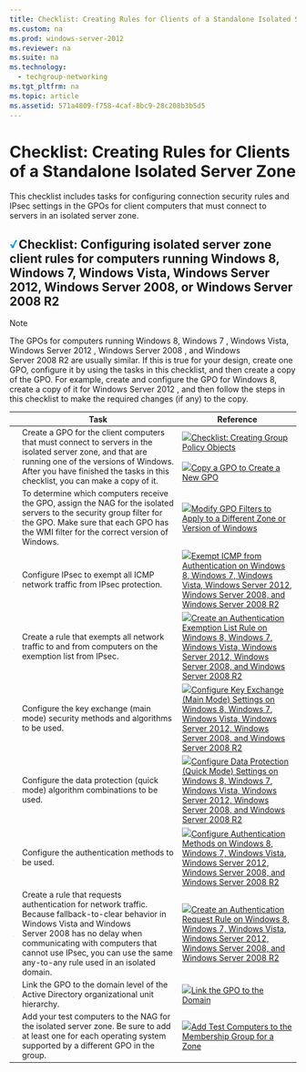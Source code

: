 ```yaml
---
title: Checklist: Creating Rules for Clients of a Standalone Isolated Server Zone
ms.custom: na
ms.prod: windows-server-2012
ms.reviewer: na
ms.suite: na
ms.technology: 
  - techgroup-networking
ms.tgt_pltfrm: na
ms.topic: article
ms.assetid: 571a4809-f758-4caf-8bc9-28c208b3b5d5
---
```

# Checklist: Creating Rules for Clients of a Standalone Isolated Server Zone
This checklist includes tasks for configuring connection security rules and IPsec settings in the GPOs for client computers that must connect to servers in an isolated server zone.

## <a name="bkmk_section1"></a>![](../../../media/Checklist--Creating-Rules-for-Clients-of-a-Standalone-Isolated-Server-Zone/2b05dce3-938f-4168-9b8f-1f4398cbdb9b.gif)**Checklist: Configuring isolated server zone client rules for computers running Windows 8, Windows 7, Windows Vista, Windows Server 2012, Windows Server 2008, or Windows Server 2008 R2**

> [!NOTE]
> The GPOs for computers running Windows 8,  Windows 7 , Windows Vista,  Windows Server 2012 ,  Windows Server 2008 , and  Windows Server 2008 R2  are usually similar. If this is true for your design, create one GPO, configure it by using the tasks in this checklist, and then create a copy of the GPO. For example, create and configure the GPO for Windows 8, create a copy of it for  Windows Server 2012 , and then follow the steps in this checklist to make the required changes \(if any\) to the copy.

||Task|Reference|
|-|--------|-------------|
|![](../../../media/Checklist--Creating-Rules-for-Clients-of-a-Standalone-Isolated-Server-Zone/WFAS_icon_checkbox.gif)|Create a GPO for the client computers that must connect to servers in the isolated server zone, and that are running one of the versions of Windows. After you have finished the tasks in this checklist, you can make a copy of it.|![](media/bc6cea1a-1c6c-4124-8c8f-1df5adfe8c88.gif)[Checklist: Creating Group Policy Objects](Checklist--Creating-Group-Policy-Objects.md)<br /><br />![](media/bc6cea1a-1c6c-4124-8c8f-1df5adfe8c88.gif)[Copy a GPO to Create a New GPO](Copy-a-GPO-to-Create-a-New-GPO.md)|
|![](../../../media/Checklist--Creating-Rules-for-Clients-of-a-Standalone-Isolated-Server-Zone/WFAS_icon_checkbox.gif)|To determine which computers receive the GPO, assign the NAG for the isolated servers to the security group filter for the GPO. Make sure that each GPO has the WMI filter for the correct version of Windows.|![](media/bc6cea1a-1c6c-4124-8c8f-1df5adfe8c88.gif)[Modify GPO Filters to Apply to a Different Zone or Version of Windows](Modify-GPO-Filters-to-Apply-to-a-Different-Zone-or-Version-of-Windows.md)|
|![](../../../media/Checklist--Creating-Rules-for-Clients-of-a-Standalone-Isolated-Server-Zone/WFAS_icon_checkbox.gif)|Configure IPsec to exempt all ICMP network traffic from IPsec protection.|![](media/15dd35b6-6cc6-421f-93f8-7109920e7144.gif)[Exempt ICMP from Authentication on Windows 8, Windows 7, Windows Vista, Windows Server 2012, Windows Server 2008, and Windows Server 2008 R2](Exempt-ICMP-from-Authentication-on-Windows-8,-Windows-7,-Windows-Vista,-Windows-Server-2012,-Windows-Server-2008,-and-Windows-Server-2008-R2.md)|
|![](../../../media/Checklist--Creating-Rules-for-Clients-of-a-Standalone-Isolated-Server-Zone/WFAS_icon_checkbox.gif)|Create a rule that exempts all network traffic to and from computers on the exemption list from IPsec.|![](media/15dd35b6-6cc6-421f-93f8-7109920e7144.gif)[Create an Authentication Exemption List Rule on Windows 8, Windows 7, Windows Vista, Windows Server 2012, Windows Server 2008, and Windows Server 2008 R2](Create-an-Authentication-Exemption-List-Rule-on-Windows-8,-Windows-7,-Windows-Vista,-Windows-Server-2012,-Windows-Server-2008,-and-Windows-Server-2008-R2.md)|
|![](../../../media/Checklist--Creating-Rules-for-Clients-of-a-Standalone-Isolated-Server-Zone/WFAS_icon_checkbox.gif)|Configure the key exchange \(main mode\) security methods and algorithms to be used.|![](media/15dd35b6-6cc6-421f-93f8-7109920e7144.gif)[Configure Key Exchange &#40;Main Mode&#41; Settings on Windows 8, Windows 7, Windows Vista, Windows Server 2012, Windows Server 2008, and Windows Server 2008 R2](Configure-Key-Exchange--Main-Mode--Settings-on-Windows-8,-Windows-7,-Windows-Vista,-Windows-Server-2012,-Windows-Server-2008,-and-Windows-Server-2008-R2.md)|
|![](../../../media/Checklist--Creating-Rules-for-Clients-of-a-Standalone-Isolated-Server-Zone/WFAS_icon_checkbox.gif)|Configure the data protection \(quick mode\) algorithm combinations to be used.|![](media/15dd35b6-6cc6-421f-93f8-7109920e7144.gif)[Configure Data Protection &#40;Quick Mode&#41; Settings on Windows 8, Windows 7, Windows Vista, Windows Server 2012, Windows Server 2008, and Windows Server 2008 R2](Configure-Data-Protection--Quick-Mode--Settings-on-Windows-8,-Windows-7,-Windows-Vista,-Windows-Server-2012,-Windows-Server-2008,-and-Windows-Server-2008-R2.md)|
|![](../../../media/Checklist--Creating-Rules-for-Clients-of-a-Standalone-Isolated-Server-Zone/WFAS_icon_checkbox.gif)|Configure the authentication methods to be used.|![](media/15dd35b6-6cc6-421f-93f8-7109920e7144.gif)[Configure Authentication Methods on Windows 8, Windows 7, Windows Vista, Windows Server 2012, Windows Server 2008, and Windows Server 2008 R2](Configure-Authentication-Methods-on-Windows-8,-Windows-7,-Windows-Vista,-Windows-Server-2012,-Windows-Server-2008,-and-Windows-Server-2008-R2.md)|
|![](../../../media/Checklist--Creating-Rules-for-Clients-of-a-Standalone-Isolated-Server-Zone/WFAS_icon_checkbox.gif)|Create a rule that requests authentication for network traffic. Because fallback\-to\-clear behavior in Windows Vista and  Windows Server 2008  has no delay when communicating with computers that cannot use IPsec, you can use the same any\-to\-any rule used in an isolated domain.|![](media/15dd35b6-6cc6-421f-93f8-7109920e7144.gif)[Create an Authentication Request Rule on Windows 8, Windows 7, Windows Vista, Windows Server 2012, Windows Server 2008, and Windows Server 2008 R2](Create-an-Authentication-Request-Rule-on-Windows-8,-Windows-7,-Windows-Vista,-Windows-Server-2012,-Windows-Server-2008,-and-Windows-Server-2008-R2.md)|
|![](../../../media/Checklist--Creating-Rules-for-Clients-of-a-Standalone-Isolated-Server-Zone/WFAS_icon_checkbox.gif)|Link the GPO to the domain level of the Active Directory organizational unit hierarchy.|![](media/15dd35b6-6cc6-421f-93f8-7109920e7144.gif)[Link the GPO to the Domain](Link-the-GPO-to-the-Domain.md)|
|![](../../../media/Checklist--Creating-Rules-for-Clients-of-a-Standalone-Isolated-Server-Zone/WFAS_icon_checkbox.gif)|Add your test computers to the NAG for the isolated server zone. Be sure to add at least one for each operating system supported by a different GPO in the group.|![](media/15dd35b6-6cc6-421f-93f8-7109920e7144.gif)[Add Test Computers to the Membership Group for a Zone](Add-Test-Computers-to-the-Membership-Group-for-a-Zone.md)|



